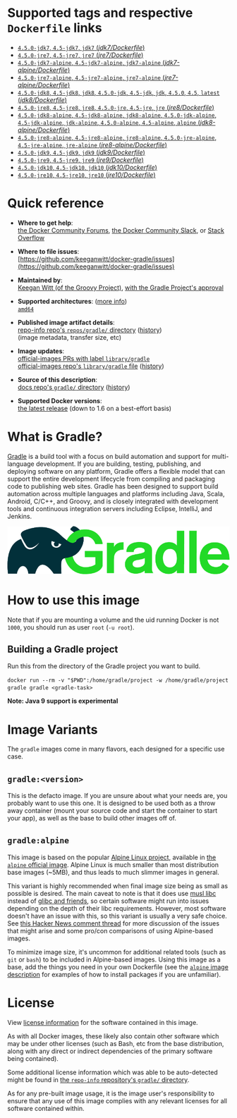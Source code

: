 <!--

********************************************************************************

WARNING:

    DO NOT EDIT "gradle/README.md"

    IT IS AUTO-GENERATED

    (from the other files in "gradle/" combined with a set of templates)

********************************************************************************

-->

# Supported tags and respective `Dockerfile` links

-	[`4.5.0-jdk7`, `4.5-jdk7`, `jdk7` (*jdk7/Dockerfile*)](https://github.com/keeganwitt/docker-gradle/blob/baa15d43de55bec37dcd5648ed1ef07f3e27f9aa/jdk7/Dockerfile)
-	[`4.5.0-jre7`, `4.5-jre7`, `jre7` (*jre7/Dockerfile*)](https://github.com/keeganwitt/docker-gradle/blob/baa15d43de55bec37dcd5648ed1ef07f3e27f9aa/jre7/Dockerfile)
-	[`4.5.0-jdk7-alpine`, `4.5-jdk7-alpine`, `jdk7-alpine` (*jdk7-alpine/Dockerfile*)](https://github.com/keeganwitt/docker-gradle/blob/baa15d43de55bec37dcd5648ed1ef07f3e27f9aa/jdk7-alpine/Dockerfile)
-	[`4.5.0-jre7-alpine`, `4.5-jre7-alpine`, `jre7-alpine` (*jre7-alpine/Dockerfile*)](https://github.com/keeganwitt/docker-gradle/blob/baa15d43de55bec37dcd5648ed1ef07f3e27f9aa/jre7-alpine/Dockerfile)
-	[`4.5.0-jdk8`, `4.5-jdk8`, `jdk8`, `4.5.0-jdk`, `4.5-jdk`, `jdk`, `4.5.0`, `4.5`, `latest` (*jdk8/Dockerfile*)](https://github.com/keeganwitt/docker-gradle/blob/baa15d43de55bec37dcd5648ed1ef07f3e27f9aa/jdk8/Dockerfile)
-	[`4.5.0-jre8`, `4.5-jre8`, `jre8`, `4.5.0-jre`, `4.5-jre`, `jre` (*jre8/Dockerfile*)](https://github.com/keeganwitt/docker-gradle/blob/baa15d43de55bec37dcd5648ed1ef07f3e27f9aa/jre8/Dockerfile)
-	[`4.5.0-jdk8-alpine`, `4.5-jdk8-alpine`, `jdk8-alpine`, `4.5.0-jdk-alpine`, `4.5-jdk-alpine`, `jdk-alpine`, `4.5.0-alpine`, `4.5-alpine`, `alpine` (*jdk8-alpine/Dockerfile*)](https://github.com/keeganwitt/docker-gradle/blob/baa15d43de55bec37dcd5648ed1ef07f3e27f9aa/jdk8-alpine/Dockerfile)
-	[`4.5.0-jre8-alpine`, `4.5-jre8-alpine`, `jre8-alpine`, `4.5.0-jre-alpine`, `4.5-jre-alpine`, `jre-alpine` (*jre8-alpine/Dockerfile*)](https://github.com/keeganwitt/docker-gradle/blob/baa15d43de55bec37dcd5648ed1ef07f3e27f9aa/jre8-alpine/Dockerfile)
-	[`4.5.0-jdk9`, `4.5-jdk9`, `jdk9` (*jdk9/Dockerfile*)](https://github.com/keeganwitt/docker-gradle/blob/baa15d43de55bec37dcd5648ed1ef07f3e27f9aa/jdk9/Dockerfile)
-	[`4.5.0-jre9`, `4.5-jre9`, `jre9` (*jre9/Dockerfile*)](https://github.com/keeganwitt/docker-gradle/blob/baa15d43de55bec37dcd5648ed1ef07f3e27f9aa/jre9/Dockerfile)
-	[`4.5.0-jdk10`, `4.5-jdk10`, `jdk10` (*jdk10/Dockerfile*)](https://github.com/keeganwitt/docker-gradle/blob/baa15d43de55bec37dcd5648ed1ef07f3e27f9aa/jdk10/Dockerfile)
-	[`4.5.0-jre10`, `4.5-jre10`, `jre10` (*jre10/Dockerfile*)](https://github.com/keeganwitt/docker-gradle/blob/baa15d43de55bec37dcd5648ed1ef07f3e27f9aa/jre10/Dockerfile)

# Quick reference

-	**Where to get help**:  
	[the Docker Community Forums](https://forums.docker.com/), [the Docker Community Slack](https://blog.docker.com/2016/11/introducing-docker-community-directory-docker-community-slack/), or [Stack Overflow](https://stackoverflow.com/search?tab=newest&q=docker)

-	**Where to file issues**:  
	[https://github.com/keeganwitt/docker-gradle/issues](https://github.com/keeganwitt/docker-gradle/issues)

-	**Maintained by**:  
	[Keegan Witt (of the Groovy Project)](https://github.com/keeganwitt/docker-gradle), [with the Gradle Project's approval](https://discuss.gradle.org/t/official-docker-images/21159/8)

-	**Supported architectures**: ([more info](https://github.com/docker-library/official-images#architectures-other-than-amd64))  
	[`amd64`](https://hub.docker.com/r/amd64/gradle/)

-	**Published image artifact details**:  
	[repo-info repo's `repos/gradle/` directory](https://github.com/docker-library/repo-info/blob/master/repos/gradle) ([history](https://github.com/docker-library/repo-info/commits/master/repos/gradle))  
	(image metadata, transfer size, etc)

-	**Image updates**:  
	[official-images PRs with label `library/gradle`](https://github.com/docker-library/official-images/pulls?q=label%3Alibrary%2Fgradle)  
	[official-images repo's `library/gradle` file](https://github.com/docker-library/official-images/blob/master/library/gradle) ([history](https://github.com/docker-library/official-images/commits/master/library/gradle))

-	**Source of this description**:  
	[docs repo's `gradle/` directory](https://github.com/docker-library/docs/tree/master/gradle) ([history](https://github.com/docker-library/docs/commits/master/gradle))

-	**Supported Docker versions**:  
	[the latest release](https://github.com/docker/docker-ce/releases/latest) (down to 1.6 on a best-effort basis)

# What is Gradle?

[Gradle](https://gradle.org/) is a build tool with a focus on build automation and support for multi-language development. If you are building, testing, publishing, and deploying software on any platform, Gradle offers a flexible model that can support the entire development lifecycle from compiling and packaging code to publishing web sites. Gradle has been designed to support build automation across multiple languages and platforms including Java, Scala, Android, C/C++, and Groovy, and is closely integrated with development tools and continuous integration servers including Eclipse, IntelliJ, and Jenkins.

![logo](https://raw.githubusercontent.com/docker-library/docs/c3d3ca6beed000f9ba6eabc98f3399158f520256/gradle/logo.png)

# How to use this image

Note that if you are mounting a volume and the uid running Docker is not `1000`, you should run as user `root` (`-u root`).

## Building a Gradle project

Run this from the directory of the Gradle project you want to build.

`docker run --rm -v "$PWD":/home/gradle/project -w /home/gradle/project gradle gradle <gradle-task>`

**Note: Java 9 support is experimental**

# Image Variants

The `gradle` images come in many flavors, each designed for a specific use case.

## `gradle:<version>`

This is the defacto image. If you are unsure about what your needs are, you probably want to use this one. It is designed to be used both as a throw away container (mount your source code and start the container to start your app), as well as the base to build other images off of.

## `gradle:alpine`

This image is based on the popular [Alpine Linux project](http://alpinelinux.org), available in [the `alpine` official image](https://hub.docker.com/_/alpine). Alpine Linux is much smaller than most distribution base images (~5MB), and thus leads to much slimmer images in general.

This variant is highly recommended when final image size being as small as possible is desired. The main caveat to note is that it does use [musl libc](http://www.musl-libc.org) instead of [glibc and friends](http://www.etalabs.net/compare_libcs.html), so certain software might run into issues depending on the depth of their libc requirements. However, most software doesn't have an issue with this, so this variant is usually a very safe choice. See [this Hacker News comment thread](https://news.ycombinator.com/item?id=10782897) for more discussion of the issues that might arise and some pro/con comparisons of using Alpine-based images.

To minimize image size, it's uncommon for additional related tools (such as `git` or `bash`) to be included in Alpine-based images. Using this image as a base, add the things you need in your own Dockerfile (see the [`alpine` image description](https://hub.docker.com/_/alpine/) for examples of how to install packages if you are unfamiliar).

# License

View [license information](https://gradle.org/license/) for the software contained in this image.

As with all Docker images, these likely also contain other software which may be under other licenses (such as Bash, etc from the base distribution, along with any direct or indirect dependencies of the primary software being contained).

Some additional license information which was able to be auto-detected might be found in [the `repo-info` repository's `gradle/` directory](https://github.com/docker-library/repo-info/tree/master/repos/gradle).

As for any pre-built image usage, it is the image user's responsibility to ensure that any use of this image complies with any relevant licenses for all software contained within.
